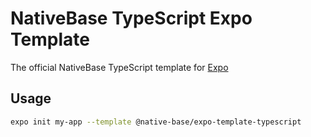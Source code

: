 # NativeBase TypeScript Expo Template

The official NativeBase TypeScript template for [Expo](https://docs.expo.io/)

## Usage

```sh
expo init my-app --template @native-base/expo-template-typescript
```
